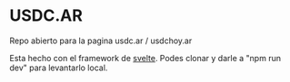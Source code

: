 # USDC.AR

Repo abierto para la pagina usdc.ar / usdchoy.ar

Esta hecho con el framework de [svelte](https://svelte.dev/). Podes clonar y darle a "npm run dev" para levantarlo local.